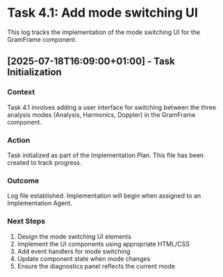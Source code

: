 # Task 4.1: Add mode switching UI

This log tracks the implementation of the mode switching UI for the GramFrame component.

## [2025-07-18T16:09:00+01:00] - Task Initialization

### Context
Task 4.1 involves adding a user interface for switching between the three analysis modes (Analysis, Harmonics, Doppler) in the GramFrame component.

### Action
Task initialized as part of the Implementation Plan. This file has been created to track progress.

### Outcome
Log file established. Implementation will begin when assigned to an Implementation Agent.

### Next Steps
1. Design the mode switching UI elements
2. Implement the UI components using appropriate HTML/CSS
3. Add event handlers for mode switching
4. Update component state when mode changes
5. Ensure the diagnostics panel reflects the current mode
